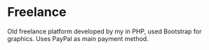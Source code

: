 Freelance
=========

Old freelance platform developed by my in PHP, used Bootstrap for graphics.
Uses PayPal as main payment method.
